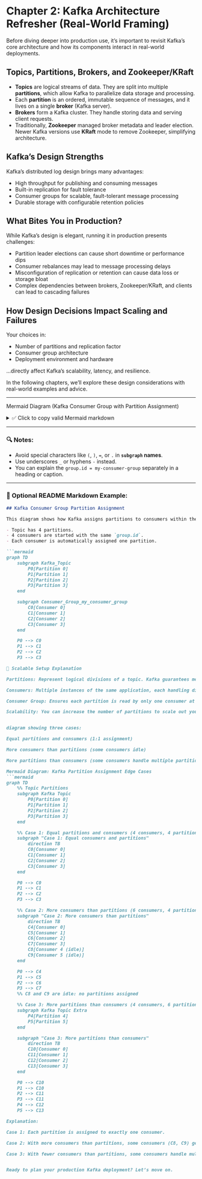 
# Chapter 2: Kafka Architecture Refresher (Real-World Framing)

Before diving deeper into production use, it’s important to revisit Kafka’s core architecture and how its components interact in real-world deployments.

## Topics, Partitions, Brokers, and Zookeeper/KRaft

- **Topics** are logical streams of data. They are split into multiple **partitions**, which allow Kafka to parallelize data storage and processing.
- Each **partition** is an ordered, immutable sequence of messages, and it lives on a single **broker** (Kafka server).
- **Brokers** form a Kafka cluster. They handle storing data and serving client requests.
- Traditionally, **Zookeeper** managed broker metadata and leader election. Newer Kafka versions use **KRaft** mode to remove Zookeeper, simplifying architecture.
  
## Kafka’s Design Strengths

Kafka’s distributed log design brings many advantages:

- High throughput for publishing and consuming messages
- Built-in replication for fault tolerance
- Consumer groups for scalable, fault-tolerant message processing
- Durable storage with configurable retention policies

## What Bites You in Production?

While Kafka’s design is elegant, running it in production presents challenges:

- Partition leader elections can cause short downtime or performance dips
- Consumer rebalances may lead to message processing delays
- Misconfiguration of replication or retention can cause data loss or storage bloat
- Complex dependencies between brokers, Zookeeper/KRaft, and clients can lead to cascading failures

## How Design Decisions Impact Scaling and Failures

Your choices in:

- Number of partitions and replication factor
- Consumer group architecture
- Deployment environment and hardware

...directly affect Kafka’s scalability, latency, and resilience.

In the following chapters, we’ll explore these design considerations with real-world examples and advice.

---

Mermaid Diagram (Kafka Consumer Group with Partition Assignment)
<details> <summary>✅ Click to copy valid Mermaid markdown</summary>
```mermaid
graph TD
    subgraph Kafka_Topic
        P0[Partition 0]
        P1[Partition 1]
        P2[Partition 2]
        P3[Partition 3]
    end

    subgraph Consumer_Group_my_consumer_group
        C0[Consumer 0]
        C1[Consumer 1]
        C2[Consumer 2]
        C3[Consumer 3]
    end

    P0 --> C0
    P1 --> C1
    P2 --> C2
    P3 --> C3


</details>

---

### 🔍 Notes:

- Avoid special characters like `(`, `)`, `=`, or `.` in **`subgraph` names**.
- Use underscores `_` or hyphens `-` instead.
- You can explain the `group.id = my-consumer-group` separately in a heading or caption.

---

### 📝 Optional README Markdown Example:

```markdown
## Kafka Consumer Group Partition Assignment

This diagram shows how Kafka assigns partitions to consumers within the same consumer group.

- Topic has 4 partitions.
- 4 consumers are started with the same `group.id`.
- Each consumer is automatically assigned one partition.

```mermaid
graph TD
    subgraph Kafka_Topic
        P0[Partition 0]
        P1[Partition 1]
        P2[Partition 2]
        P3[Partition 3]
    end

    subgraph Consumer_Group_my_consumer_group
        C0[Consumer 0]
        C1[Consumer 1]
        C2[Consumer 2]
        C3[Consumer 3]
    end

    P0 --> C0
    P1 --> C1
    P2 --> C2
    P3 --> C3

🔄 Scalable Setup Explanation

Partitions: Represent logical divisions of a topic. Kafka guarantees message ordering within a partition.

Consumers: Multiple instances of the same application, each handling different partitions.

Consumer Group: Ensures each partition is read by only one consumer at a time.

Scalability: You can increase the number of partitions to scale out your consumers horizontally.


diagram showing three cases:

Equal partitions and consumers (1:1 assignment)

More consumers than partitions (some consumers idle)

More partitions than consumers (some consumers handle multiple partitions)

Mermaid Diagram: Kafka Partition Assignment Edge Cases
```mermaid
graph TD
    %% Topic Partitions
    subgraph Kafka Topic
        P0[Partition 0]
        P1[Partition 1]
        P2[Partition 2]
        P3[Partition 3]
    end

    %% Case 1: Equal partitions and consumers (4 consumers, 4 partitions)
    subgraph "Case 1: Equal consumers and partitions"
        direction TB
        C0[Consumer 0]
        C1[Consumer 1]
        C2[Consumer 2]
        C3[Consumer 3]
    end

    P0 --> C0
    P1 --> C1
    P2 --> C2
    P3 --> C3

    %% Case 2: More consumers than partitions (6 consumers, 4 partitions)
    subgraph "Case 2: More consumers than partitions"
        direction TB
        C4[Consumer 0]
        C5[Consumer 1]
        C6[Consumer 2]
        C7[Consumer 3]
        C8[Consumer 4 (idle)]
        C9[Consumer 5 (idle)]
    end

    P0 --> C4
    P1 --> C5
    P2 --> C6
    P3 --> C7
    %% C8 and C9 are idle: no partitions assigned

    %% Case 3: More partitions than consumers (4 consumers, 6 partitions)
    subgraph Kafka Topic Extra
        P4[Partition 4]
        P5[Partition 5]
    end

    subgraph "Case 3: More partitions than consumers"
        direction TB
        C10[Consumer 0]
        C11[Consumer 1]
        C12[Consumer 2]
        C13[Consumer 3]
    end

    P0 --> C10
    P1 --> C10
    P2 --> C11
    P3 --> C11
    P4 --> C12
    P5 --> C13

Explanation:

Case 1: Each partition is assigned to exactly one consumer.

Case 2: With more consumers than partitions, some consumers (C8, C9) get no partitions and stay idle.

Case 3: With fewer consumers than partitions, some consumers handle multiple partitions (e.g., C10 handles P0 and P1).


Ready to plan your production Kafka deployment? Let’s move on.

